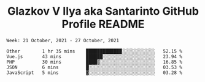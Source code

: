 <h1 align="center">Glazkov V Ilya aka Santarinto GitHub Profile README</h1>

<!--START_SECTION:waka-->
```text
Week: 21 October, 2021 - 27 October, 2021

Other        1 hr 35 mins    █████████████░░░░░░░░░░░░   52.15 % 
Vue.js       43 mins         ██████░░░░░░░░░░░░░░░░░░░   23.94 % 
PHP          30 mins         ████▒░░░░░░░░░░░░░░░░░░░░   16.85 % 
JSON         6 mins          █░░░░░░░░░░░░░░░░░░░░░░░░   03.53 % 
JavaScript   5 mins          ▓░░░░░░░░░░░░░░░░░░░░░░░░   03.28 % 
```
<!--END_SECTION:waka-->